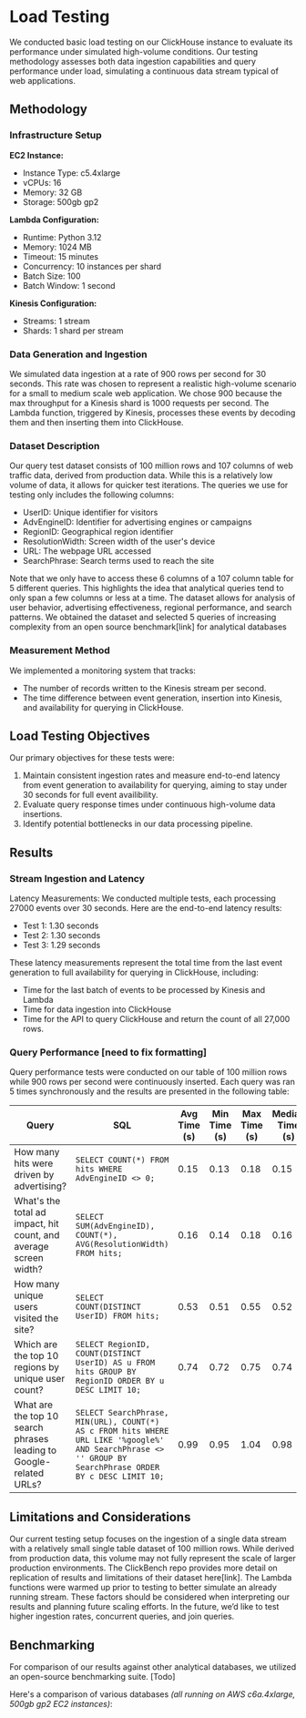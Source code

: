 <script setup>
import BenchmarkTable from './components/BenchmarkTable.vue'
</script>

# **Load Testing**

We conducted basic load testing on our ClickHouse instance to evaluate its performance under simulated high-volume conditions. Our testing methodology assesses both data ingestion capabilities and query performance under load, simulating a continuous data stream typical of web applications.

## **Methodology**

### **Infrastructure Setup**

**EC2 Instance:**

-   Instance Type: c5.4xlarge
-   vCPUs: 16
-   Memory: 32 GB
-   Storage: 500gb gp2

**Lambda Configuration:**

-   Runtime: Python 3.12
-   Memory: 1024 MB
-   Timeout: 15 minutes
-   Concurrency: 10 instances per shard
-   Batch Size: 100
-   Batch Window: 1 second

**Kinesis Configuration:**

-   Streams: 1 stream
-   Shards: 1 shard per stream

### **Data Generation and Ingestion**

We simulated data ingestion at a rate of 900 rows per second for 30 seconds. This rate was chosen to represent a realistic high-volume scenario for a small to medium scale web application. We chose 900 because the max throughput for a Kinesis shard is 1000 requests per second. The Lambda function, triggered by Kinesis, processes these events by decoding them and then inserting them into ClickHouse.

### **Dataset Description**

Our query test dataset consists of 100 million rows and 107 columns of web traffic data, derived from production data. While this is a relatively low volume of data, it allows for quicker test iterations. The queries we use for testing only includes the following columns:

-   UserID: Unique identifier for visitors
-   AdvEngineID: Identifier for advertising engines or campaigns
-   RegionID: Geographical region identifier
-   ResolutionWidth: Screen width of the user's device
-   URL: The webpage URL accessed
-   SearchPhrase: Search terms used to reach the site

Note that we only have to access these 6 columns of a 107 column table for 5 different queries. This highlights the idea that analytical queries tend to only span a few columns or less at a time. The dataset allows for analysis of user behavior, advertising effectiveness, regional performance, and search patterns. We obtained the dataset and selected 5 queries of increasing complexity from an open source benchmark\[link\] for analytical databases

### **Measurement Method**

We implemented a monitoring system that tracks:

-   The number of records written to the Kinesis stream per second.
-   The time difference between event generation, insertion into Kinesis, and availability for querying in ClickHouse.

## **Load Testing Objectives**

Our primary objectives for these tests were:

1. Maintain consistent ingestion rates and measure end-to-end latency from event generation to availability for querying, aiming to stay under 30 seconds for full event availibility.
2. Evaluate query response times under continuous high-volume data insertions.
3. Identify potential bottlenecks in our data processing pipeline.

## **Results**

### **Stream Ingestion and Latency**

Latency Measurements: We conducted multiple tests, each processing 27000 events over 30 seconds. Here are the end-to-end latency results:

-   Test 1: 1.30 seconds
-   Test 2: 1.30 seconds
-   Test 3: 1.29 seconds

These latency measurements represent the total time from the last event generation to full availability for querying in ClickHouse, including:

-   Time for the last batch of events to be processed by Kinesis and Lambda
-   Time for data ingestion into ClickHouse
-   Time for the API to query ClickHouse and return the count of all 27,000 rows.

### **Query Performance \[need to fix formatting\]**

Query performance tests were conducted on our table of 100 million rows while 900 rows per second were continuously inserted. Each query was ran 5 times synchronously and the results are presented in the following table:

| Query                                                              | SQL                                                                                                                                                       | Avg Time (s) | Min Time (s) | Max Time (s) | Median Time (s) | Std Dev (s) |
| ------------------------------------------------------------------ | --------------------------------------------------------------------------------------------------------------------------------------------------------- | ------------ | ------------ | ------------ | --------------- | ----------- |
| How many hits were driven by advertising?                          | `SELECT COUNT(*) FROM hits WHERE AdvEngineID <> 0;`                                                                                                       | 0.15         | 0.13         | 0.18         | 0.15            | 0.02        |
| What's the total ad impact, hit count, and average screen width?   | `SELECT SUM(AdvEngineID), COUNT(*), AVG(ResolutionWidth) FROM hits;`                                                                                      | 0.16         | 0.14         | 0.18         | 0.16            | 0.02        |
| How many unique users visited the site?                            | `SELECT COUNT(DISTINCT UserID) FROM hits;`                                                                                                                | 0.53         | 0.51         | 0.55         | 0.52            | 0.02        |
| Which are the top 10 regions by unique user count?                 | `SELECT RegionID, COUNT(DISTINCT UserID) AS u FROM hits GROUP BY RegionID ORDER BY u DESC LIMIT 10;`                                                      | 0.74         | 0.72         | 0.75         | 0.74            | 0.01        |
| What are the top 10 search phrases leading to Google-related URLs? | `SELECT SearchPhrase, MIN(URL), COUNT(*) AS c FROM hits WHERE URL LIKE '%google%' AND SearchPhrase <> '' GROUP BY SearchPhrase ORDER BY c DESC LIMIT 10;` | 0.99         | 0.95         | 1.04         | 0.98            | 0.03        |

##

## **Limitations and Considerations**

Our current testing setup focuses on the ingestion of a single data stream with a relatively small single table dataset of 100 million rows. While derived from production data, this volume may not fully represent the scale of larger production environments. The ClickBench repo provides more detail on replication of results and limitations of their dataset here\[link\]. The Lambda functions were warmed up prior to testing to better simulate an already running stream. These factors should be considered when interpreting our results and planning future scaling efforts. In the future, we’d like to test higher ingestion rates, concurrent queries, and join queries.

## **Benchmarking**

For comparison of our results against other analytical databases, we utilized an open-source benchmarking suite. \[Todo\]

Here's a comparison of various databases _(all running on AWS c6a.4xlarge, 500gb gp2 EC2 instances)_:

<BenchmarkTable />
